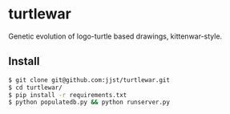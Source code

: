 # turtlewar

Genetic evolution of logo-turtle based drawings, kittenwar-style.

## Install

```bash
$ git clone git@github.com:jjst/turtlewar.git
$ cd turtlewar/
$ pip install -r requirements.txt
$ python populatedb.py && python runserver.py
```
